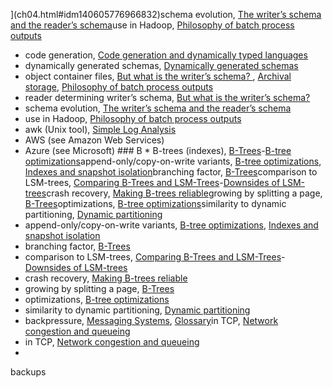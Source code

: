 ](ch04.html#idm140605776966832)schema evolution, [The writer’s schema and the reader’s schema](ch04.html#idm140605777025680)use in Hadoop, [Philosophy of batch process outputs](ch10.html#idm140605757818512)
* code generation, [Code generation and dynamically typed languages](ch04.html#idm140605776934272)
* dynamically generated schemas, [Dynamically generated schemas](ch04.html#idm140605776944096)
* object container files, [But what is the writer’s schema? ](ch04.html#idm140605776962000), [Archival storage](ch04.html#idm140605776825104), [Philosophy of batch process outputs](ch10.html#idm140605757817040)
* reader determining writer’s schema, [But what is the writer’s schema? ](ch04.html#idm140605776966832)
* schema evolution, [The writer’s schema and the reader’s schema](ch04.html#idm140605777025680)
* use in Hadoop, [Philosophy of batch process outputs](ch10.html#idm140605757818512)
* awk (Unix tool), [Simple Log Analysis](ch10.html#idm140605758636304)
* AWS (see Amazon Web Services)
* Azure (see Microsoft) ### B * B-trees (indexes), [B-Trees](ch03.html#ix_Btree)-[B-tree optimizations](ch03.html#idm140605778188432)append-only/copy-on-write variants, [B-tree optimizations](ch03.html#idm140605778207536), [Indexes and snapshot isolation](ch07.html#idm140605762194960)branching factor, [B-Trees](ch03.html#idm140605778241216)comparison to LSM-trees, [Comparing B-Trees and LSM-Trees](ch03.html#ix_BtreeLSM)-[Downsides of LSM-trees](ch03.html#idm140605778130704)crash recovery, [Making B-trees reliable](ch03.html#idm140605778227712)growing by splitting a page, [B-Trees](ch03.html#idm140605778238400)optimizations, [B-tree optimizations](ch03.html#idm140605778209920)similarity to dynamic partitioning, [Dynamic partitioning](ch06.html#idm140605775079968)
* append-only/copy-on-write variants, [B-tree optimizations](ch03.html#idm140605778207536), [Indexes and snapshot isolation](ch07.html#idm140605762194960)
* branching factor, [B-Trees](ch03.html#idm140605778241216)
* comparison to LSM-trees, [Comparing B-Trees and LSM-Trees](ch03.html#ix_BtreeLSM)-[Downsides of LSM-trees](ch03.html#idm140605778130704)
* crash recovery, [Making B-trees reliable](ch03.html#idm140605778227712)
* growing by splitting a page, [B-Trees](ch03.html#idm140605778238400)
* optimizations, [B-tree optimizations](ch03.html#idm140605778209920)
* similarity to dynamic partitioning, [Dynamic partitioning](ch06.html#idm140605775079968)
* backpressure, [Messaging Systems](ch11.html#idm140605757313104), [Glossary](glossary01.html#idm140605754582032)in TCP, [Network congestion and queueing](ch08.html#idm140605760969120)
* in TCP, [Network congestion and queueing](ch08.html#idm140605760969120)
* 
backups